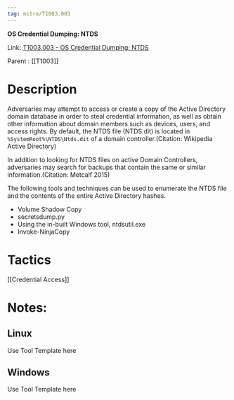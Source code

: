 ```yaml
---
tag: mitre/T1003.003
---
```


**OS Credential Dumping: NTDS**

Link: [T1003.003 - OS Credential Dumping: NTDS](https://attack.mitre.org/techniques/T1003/003)

Parent : [[T1003]]


# Description

Adversaries may attempt to access or create a copy of the Active Directory domain database in order to steal credential information, as well as obtain other information about domain members such as devices, users, and access rights. By default, the NTDS file (NTDS.dit) is located in <code>%SystemRoot%\NTDS\Ntds.dit</code> of a domain controller.(Citation: Wikipedia Active Directory)

In addition to looking for NTDS files on active Domain Controllers, adversaries may search for backups that contain the same or similar information.(Citation: Metcalf 2015)

The following tools and techniques can be used to enumerate the NTDS file and the contents of the entire Active Directory hashes.

* Volume Shadow Copy
* secretsdump.py
* Using the in-built Windows tool, ntdsutil.exe
* Invoke-NinjaCopy


# Tactics


[[Credential Access]]


# Notes:

## Linux

Use Tool Template here

## Windows

Use Tool Template here
